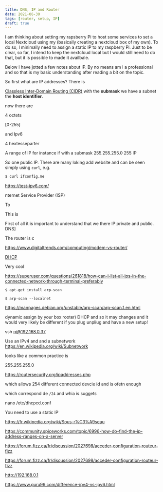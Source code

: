 ```yaml
---
title: DNS, IP and Router
date: 2021-06-30
tags: [router, setup, IP]
draft: true
---
```



I am thinking about setting my rapsberry Pi to host some services to set a local Nextcloud using my (basically creating a nextcloud box of my own). To do so, I minimally need to assign a static IP to my raspberry Pi. Just to be clear, so far, I intend to keep the nextcloud local but I would still need to do that, but it is possible to made it availbale. 

Below I have jotted a few notes about IP. By no means am I a professional and so that is my basic understanding after reading a bit on the topic. 

So first what are IP  addresses? There is 


[Classless Inter-Domain Routing (CIDR)](https://en.wikipedia.org/wiki/Classless_Inter-Domain_Routing) with the **submask** we have a subnet the **host identifier**. 

now there are  

4 octets

[0-255]

and Ipv6 

4 hextesseparter

A range of IP for instance if with a submask 255.255.255.0 255 IP

So one public IP. There are many loking add website and can be seen simply using `curl`, e.g. 

```sh
$ curl ifconfig.me
```

https://test-ipv6.com/

nternet Service Provider (ISP)

To

[]()

This is 


First of all it is important to understand that we there IP private and public. DNS]

The router is c

https://www.digitaltrends.com/computing/modem-vs-router/


[DHCP](https://en.wikipedia.org/wiki/Dynamic_Host_Configuration_Protocol)

Very cool

https://superuser.com/questions/261818/how-can-i-list-all-ips-in-the-connected-network-through-terminal-preferably

```shell
$ apt-get install arp-scan
```

```shell
$ arp-scan --localnet 
```

https://manpages.debian.org/unstable/arp-scan/arp-scan.1.en.html

dynamic assign by your box rooter) DHCP and so it may changes and it would very likely be different if you plug unpliug and have a new setup!

ssh pi@192.168.0.37 

Use an IPv4 and and a subnetwork https://en.wikipedia.org/wiki/Subnetwork

looks like a common practice is 

255.255.255.0

https://routersecurity.org/ipaddresses.php

which allows 254 different connected devcie id and is ofetn enough

which correspond de `/24` and whia is suggets

nano /etc/dhcpcd.conf


You need to use a static IP 

https://fr.wikipedia.org/wiki/Sous-r%C3%A9seau


https://community.spiceworks.com/topic/6996-how-do-find-the-ip-address-ranges-on-a-server

https://forum.fizz.ca/fr/discussion/2027698/acceder-configuration-routeur-fizz


https://forum.fizz.ca/fr/discussion/2027698/acceder-configuration-routeur-fizz

http://192.168.0.1

https://www.guru99.com/difference-ipv4-vs-ipv6.html
